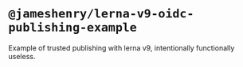 # `@jameshenry/lerna-v9-oidc-publishing-example`

Example of trusted publishing with lerna v9, intentionally functionally useless.

